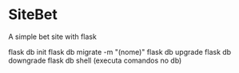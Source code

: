 # SiteBet
A simple bet site with flask


flask db init
flask db migrate -m "(nome)"
flask db upgrade
flask db downgrade
flask db shell (executa comandos no db)